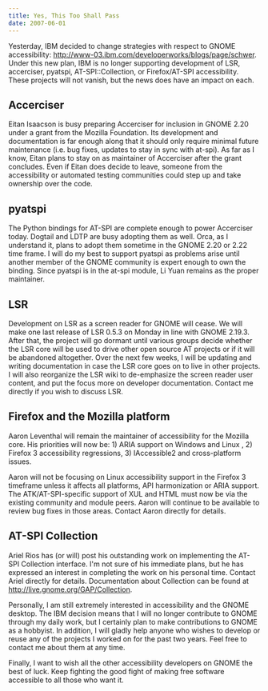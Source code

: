 ```yaml
---
title: Yes, This Too Shall Pass
date: 2007-06-01
---
```


Yesterday, IBM decided to change strategies with respect to GNOME accessibility: http://www-03.ibm.com/developerworks/blogs/page/schwer. Under this new plan, IBM is no longer supporting development of LSR, accerciser, pyatspi, AT-SPI::Collection, or Firefox/AT-SPI accessibility. These projects will not vanish, but the news does have an impact on each.

## Accerciser

Eitan Isaacson is busy preparing Accerciser for inclusion in GNOME 2.20 under a grant from the Mozilla Foundation. Its development and documentation is far enough along that it should only require minimal future maintenance (i.e. bug fixes, updates to stay in sync with at-spi). As far as I know, Eitan plans to stay on as maintainer of Accerciser after the grant concludes. Even if Eitan does decide to leave, someone from the accessibility or automated testing communities could step up and take ownership over the code.

## pyatspi

The Python bindings for AT-SPI are complete enough to power Accerciser today. Dogtail and LDTP are busy adopting them as well. Orca, as I understand it, plans to adopt them sometime in the GNOME 2.20 or 2.22 time frame. I will do my best to support pyatspi as problems arise until another member of the GNOME community is expert enough to own the binding. Since pyatspi is in the at-spi module, Li Yuan remains as the proper maintainer.

## LSR

Development on LSR as a screen reader for GNOME will cease. We will make one last release of LSR 0.5.3 on Monday in line with GNOME 2.19.3. After that, the project will go dormant until various groups decide whether the LSR core will be used to drive other open source AT projects or if it will be abandoned altogether. Over the next few weeks, I will be updating and writing documentation in case the LSR core goes on to live in other projects. I will also reorganize the LSR wiki to de-emphasize the screen reader user content, and put the focus more on developer documentation. Contact me directly if you wish to discuss LSR.

## Firefox and the Mozilla platform

Aaron Leventhal will remain the maintainer of accessibility for the Mozilla core. His priorities will now be: 1) ARIA support on Windows and Linux , 2) Firefox 3 accessibility regressions, 3) IAccessible2 and cross-platform issues.

Aaron will not be focusing on Linux accessibility support in the Firefox 3 timeframe unless it affects all platforms, API harmonization or ARIA support. The ATK/AT-SPI-specific support of XUL and HTML must now be via the existing community and module peers. Aaron will continue to be available to review bug fixes in those areas. Contact Aaron directly for details.

## AT-SPI Collection

Ariel Rios has (or will) post his outstanding work on implementing the AT-SPI Collection interface. I'm not sure of his immediate plans, but he has expressed an interest in completing the work on his personal time. Contact Ariel directly for details. Documentation about Collection can be found at http://live.gnome.org/GAP/Collection.

Personally, I am still extremely interested in accessibility and the GNOME desktop. The IBM decision means that I will no longer contribute to GNOME through my daily work, but I certainly plan to make contributions to GNOME as a hobbyist. In addition, I will gladly help anyone who wishes to develop or reuse any of the projects I worked on for the past two years. Feel free to contact me about them at any time.

Finally, I want to wish all the other accessibility developers on GNOME the best of luck. Keep fighting the good fight of making free software accessible to all those who want it.
